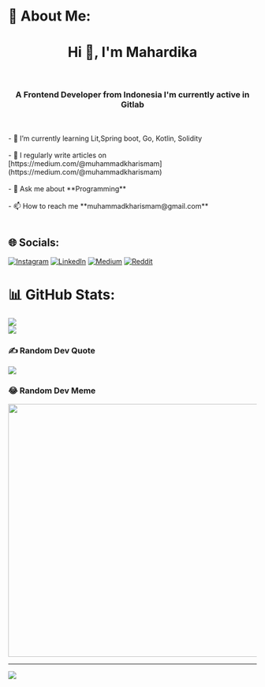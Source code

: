 # 💫 About Me:
<h1 align="center">Hi 👋, I'm Mahardika</h1><br><h3 align="center">A Frontend Developer from Indonesia I'm currently active in Gitlab</h3><br><br>- <!-- 🔭 I’m currently working on **Native Productions and Mulia University**<br><br>- --> 🌱 I’m currently learning Lit,Spring boot, Go, Kotlin, Solidity<br><br>- 📝 I regularly write articles on [https://medium.com/@muhammadkharismam](https://medium.com/@muhammadkharismam)<br><br>- 💬 Ask me about **Programming**<br><br>- 📫 How to reach me **muhammadkharismam@gmail.com**<br><br>

## 🌐 Socials:
[![Instagram](https://img.shields.io/badge/Instagram-%23E4405F.svg?logo=Instagram&logoColor=white)](https://instagram.com/dika.tsx) [![LinkedIn](https://img.shields.io/badge/LinkedIn-%230077B5.svg?logo=linkedin&logoColor=white)](https://linkedin.com/in/https://www.linkedin.com/in/muhammad-kharisma-mahardika-aa987b189/) [![Medium](https://img.shields.io/badge/Medium-12100E?logo=medium&logoColor=white)](https://medium.com/@muhammadkharismam) [![Reddit](https://img.shields.io/badge/Reddit-%23FF4500.svg?logo=Reddit&logoColor=white)](https://reddit.com/user/Corazon_ID) 
# 📊 GitHub Stats:
![](https://github-readme-stats.vercel.app/api?username=akidarhama&theme=blueberry&hide_border=false&include_all_commits=false&count_private=false)<br/>
![](https://github-readme-streak-stats.herokuapp.com/?user=akidarhama&theme=blueberry&hide_border=false)<br/>

### ✍️ Random Dev Quote
![](https://quotes-github-readme.vercel.app/api?type=horizontal&theme=tokyonight)

### 😂 Random Dev Meme
<img src="https://random-memer.herokuapp.com/" width="512px"/>

---
[![](https://visitcount.itsvg.in/api?id=dooffyy&icon=0&color=0)](https://visitcount.itsvg.in)
